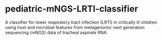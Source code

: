 # pediatric-mNGS-LRTI-classifier
A classifier for lower respiratory tract infection (LRTI) in critically ill children using host and microbial features from metagenomic next generation sequencing (mNGS) data of tracheal aspirate RNA.
